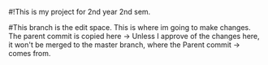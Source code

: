 #!This is my project for 2nd year 2nd sem.

#This branch is the edit space. This is where im going to make changes. The parent commit is copied here
-> Unless I approve of the changes here, it won't be merged to the master branch, where the Parent commit
-> comes from.